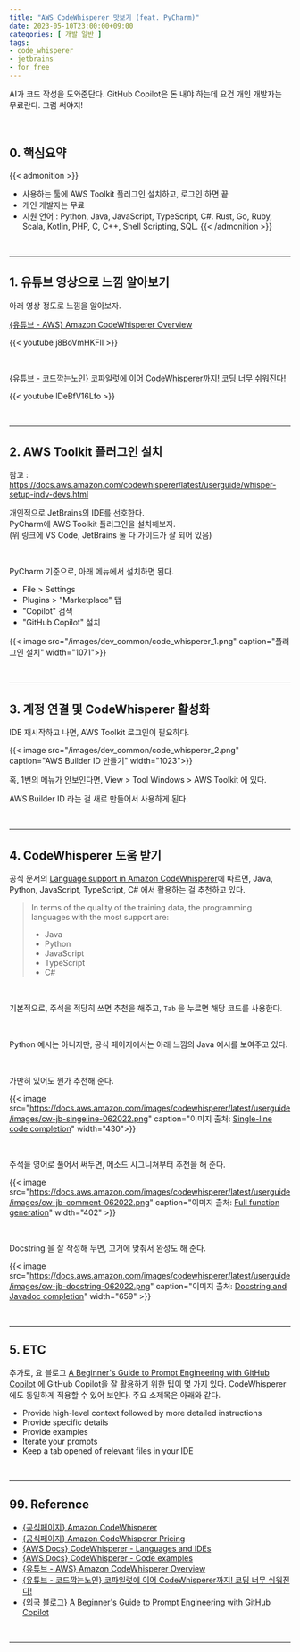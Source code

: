 ```yaml
---
title: "AWS CodeWhisperer 맛보기 (feat. PyCharm)"
date: 2023-05-10T23:00:00+09:00
categories: [ 개발 일반 ]
tags:
- code_whisperer
- jetbrains
- for_free
---
```


AI가 코드 작성을 도와준단다. GitHub Copilot은 돈 내야 하는데 요건 개인 개발자는 무료란다. 그럼 써야지!
<!--more-->

<br/>

## 0. 핵심요약

{{< admonition >}}
- 사용하는 툴에 AWS Toolkit 플러그인 설치하고, 로그인 하면 끝
- 개인 개발자는 무료
- 지원 언어 : Python, Java, JavaScript, TypeScript, C#. Rust, Go, Ruby, Scala, Kotlin, PHP, C, C++, Shell Scripting, SQL.
{{< /admonition >}}

<br/>

---

## 1. 유튜브 영상으로 느낌 알아보기
아래 영상 정도로 느낌을 알아보자.

[{유튜브 - AWS} Amazon CodeWhisperer Overview](https://www.youtube.com/watch?v=j8BoVmHKFlI)

{{< youtube j8BoVmHKFlI >}}

<br/>

[{유튜브 - 코드깍는노인} 코파일럿에 이어 CodeWhisperer까지! 코딩 너무 쉬워진다!](https://www.youtube.com/watch?v=lDeBfV16Lfo)

{{< youtube lDeBfV16Lfo >}}

<br/>

---

## 2. AWS Toolkit 플러그인 설치
참고 : https://docs.aws.amazon.com/codewhisperer/latest/userguide/whisper-setup-indv-devs.html

개인적으로 JetBrains의 IDE를 선호한다.  
PyCharm에 AWS Toolkit 플러그인을 설치해보자.  
(위 링크에 VS Code, JetBrains 둘 다 가이드가 잘 되어 있음)

<br/>

PyCharm 기준으로, 아래 메뉴에서 설치하면 된다.
- File > Settings
- Plugins > "Marketplace" 탭
- "Copilot" 검색
- "GitHub Copilot" 설치

{{< image src="/images/dev_common/code_whisperer_1.png" caption="플러그인 설치" width="1071">}}

<br/>

---

## 3. 계정 연결 및 CodeWhisperer 활성화
IDE 재시작하고 나면, AWS Toolkit 로그인이 필요하다.

{{< image src="/images/dev_common/code_whisperer_2.png" caption="AWS Builder ID 만들기" width="1023">}}

혹, 1번의 메뉴가 안보인다면, View > Tool Windows > AWS Toolkit 에 있다.  

AWS Builder ID 라는 걸 새로 만들어서 사용하게 된다.

<br/>

---

## 4. CodeWhisperer 도움 받기
공식 문서의 [Language support in Amazon CodeWhisperer](https://docs.aws.amazon.com/codewhisperer/latest/userguide/language-ide-support.html)에 따르면, Java, Python, JavaScript, TypeScript, C# 에서 활용하는 걸 추천하고 있다.

> In terms of the quality of the training data, the programming languages with the most support are:
> - Java
> - Python
> - JavaScript
> - TypeScript
> - C#

<br/>

기본적으로, 주석을 적당히 쓰면 추천을 해주고, `Tab` 을 누르면 해당 코드를 사용한다.

<br/>

Python 예시는 아니지만, 공식 페이지에서는 아래 느낌의 Java 예시를 보여주고 있다.

<br/>

가만히 있어도 뭔가 추천해 준다.

{{< image src="https://docs.aws.amazon.com/images/codewhisperer/latest/userguide/images/cw-jb-singeline-062022.png" caption="이미지 출처: [Single-line code completion](https://docs.aws.amazon.com/codewhisperer/latest/userguide/single-line-completion.html)" width="430">}}

<br/>

주석을 영어로 풀어서 써두면, 메소드 시그니쳐부터 추천을 해 준다.  

{{< image src="https://docs.aws.amazon.com/images/codewhisperer/latest/userguide/images/cw-jb-comment-062022.png" caption="이미지 출처: [Full function generation](https://docs.aws.amazon.com/codewhisperer/latest/userguide/whisper-full-function-generation.html)" width="402" >}}

<br/>

Docstring 을 잘 작성해 두면, 고거에 맞춰서 완성도 해 준다.

{{< image src="https://docs.aws.amazon.com/images/codewhisperer/latest/userguide/images/cw-jb-docstring-062022.png" caption="이미지 출처: [Docstring and Javadoc completion](https://docs.aws.amazon.com/codewhisperer/latest/userguide/whisper-docstring-javadoc.html)" width="659" >}}

<br/>

---

## 5. ETC

추가로, 요 블로그 [A Beginner's Guide to Prompt Engineering with GitHub Copilot](https://dev.to/github/a-beginners-guide-to-prompt-engineering-with-github-copilot-3ibp) 에 GitHub Copilot을 잘 활용하기 위한 팁이 몇 가지 있다. CodeWhisperer 에도 동일하게 적용할 수 있어 보인다. 주요 소제목은 아래와 같다.
- Provide high-level context followed by more detailed instructions
- Provide specific details
- Provide examples
- Iterate your prompts
- Keep a tab opened of relevant files in your IDE

<br/>

---

## 99. Reference
- [{공식페이지} Amazon CodeWhisperer](https://aws.amazon.com/codewhisperer/)
- [{공식페이지} Amazon CodeWhisperer Pricing](https://aws.amazon.com/codewhisperer/pricing/)
- [{AWS Docs} CodeWhisperer - Languages and IDEs](https://docs.aws.amazon.com/codewhisperer/latest/userguide/language-ide-support.html)
- [{AWS Docs} CodeWhisperer - Code examples](https://docs.aws.amazon.com/codewhisperer/latest/userguide/whisper-code-examples.html)
- [{유튜브 - AWS} Amazon CodeWhisperer Overview](https://www.youtube.com/watch?v=j8BoVmHKFlI)
- [{유튜브 - 코드깍는노인} 코파일럿에 이어 CodeWhisperer까지! 코딩 너무 쉬워진다!](https://www.youtube.com/watch?v=lDeBfV16Lfo)
- [{외국 블로그} A Beginner's Guide to Prompt Engineering with GitHub Copilot](https://dev.to/github/a-beginners-guide-to-prompt-engineering-with-github-copilot-3ibp)

<br/>

---